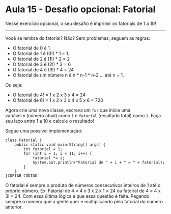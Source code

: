 # Aula 15 - Desafio opcional: Fatorial

Nesse exercício opcional, o seu desafio é imprimir os fatoriais de 1 a 10!

---

Você se lembra do fatorial? Não? Sem problemas, seguem as regras:

- O fatorial de 0 é 1.
- O fatorial de 1 é (0!) * 1 = 1.
- O fatorial de 2 é (1!) * 2 = 2
- O fatorial de 3 é (2!) * 3 = 6
- O fatorial de 4 é (3!) * 4 = 24
- O fatorial de um número n é n * n-1 * n-2 ... até n = 1.

Ou seja:

- O fatorial de 4! = 1 x 2 x 3 x 4 = 24
- O fatorial de 6! = 1 x 2 x 3 x 4 x 5 x 6 = 720

Agora crie uma nova classe, escreva um `for` que inicie uma variável `n` (número atual) como `1` e `fatorial` (resultado total) como `1`. Faça seu laço entre 1 a 10 e calcule o resultado!

Segue uma possível implementação:

```
class Fatorial {
    public static void main(String[] args) {
        int fatorial = 1;
        for (int i = 1; i < 11; i++) {
            fatorial *= i;
            System.out.println("Fatorial de " + i + " = " + fatorial);
        }
    }
}COPIAR CÓDIGO
```

O fatorial é sempre o produto de números consecutivos inteiros de 1 até o próprio número. Ex: Fatorial de 4 = 4 x 3 x 2 x 1 = 24 ou fatorial de 4 = 4 x 3! = 24. Com essa última lógica é que essa questão é feita. Pegando sempre o número que a gente quer e multiplicando pelo fatorial do número anterior.